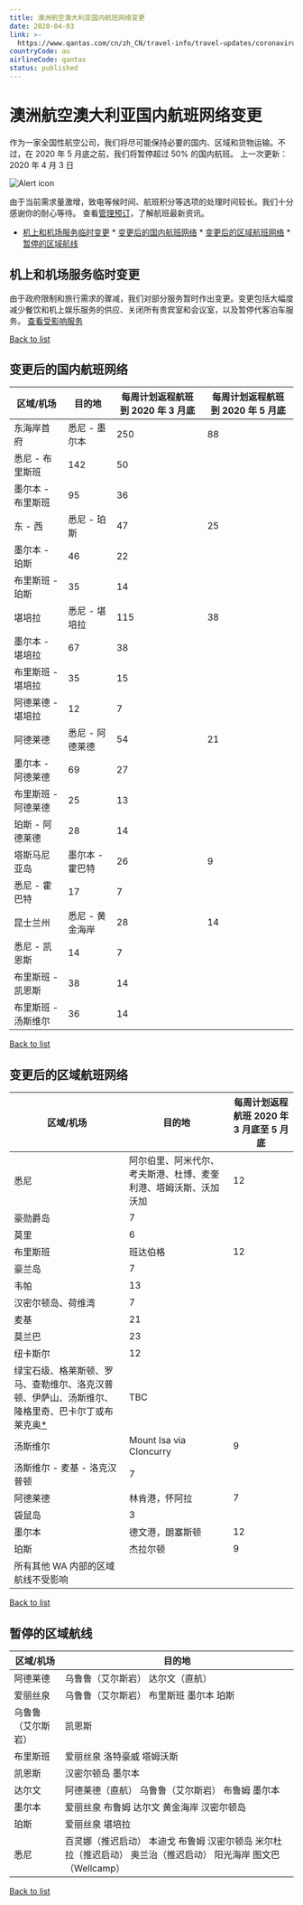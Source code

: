 ```yaml
---
title: 澳洲航空澳大利亚国内航班网络变更
date: 2020-04-03
link: >-
  https://www.qantas.com/cn/zh_CN/travel-info/travel-updates/coronavirus/qantas-australian-domestic-network-changes.html?int_cam=cn%3Acoronavirus%3Aarticle%3A----------%3Azh%3Ann
countryCode: au
airlineCode: qantas
status: published
---
```

# 澳洲航空澳大利亚国内航班网络变更 

作为一家全国性航空公司，我们将尽可能保持必要的国内、区域和货物运输。不过，在 2020 年 5 月底之前，我们将暂停超过 50% 的国内航班。 上一次更新：2020 年 4 月 3 日 

![Alert icon](/content/dam/qantas/icons/flightstatus/alert-solid.svg)

由于当前需求量激增，致电等候时间、航班积分等选项的处理时间较长。我们十分感谢你的耐心等待。 查看[管理预订](/cn/zh_CN/manage-booking.html "管理预订")，了解航班最新资讯。 

* [机上和机场服务临时变更](#temporary-in-flight-and-airport-service-changes--) * [变更后的国内航班网络](#revised-australian-domestic-network) * [变更后的区域航班网络](#regional) * [暂停的区域航线](#suspended) 

## 机上和机场服务临时变更 

由于政府限制和旅行需求的骤减，我们对部分服务暂时作出变更。变更包括大幅度减少餐饮和机上娱乐服务的供应、关闭所有贵宾室和会议室，以及暂停代客泊车服务。 [查看受影响服务](/cn/zh_CN/travel-info/travel-updates/coronavirus/impact-to-lounges.html "查看受影响服务信息") 

[Back to list](#full-width-main-layout-full-width-layout-full-width-row-par-anchor-links)

## 变更后的国内航班网络 

区域/机场 | 目的地 | 每周计划返程航班 到 2020 年 3 月底 | 每周计划返程航班 到 2020 年 5 月底  
---|---|---|---  
东海岸首府 | 悉尼 - 墨尔本  | 250 | 88  
悉尼 - 布里斯班 | 142 | 50  
墨尔本 - 布里斯班 | 95 | 36  
东 - 西 | 悉尼 - 珀斯 | 47 | 25  
墨尔本 - 珀斯 | 46 | 22  
布里斯班 - 珀斯 | 35 | 14  
堪培拉 | 悉尼 - 堪培拉 | 115 | 38  
墨尔本 - 堪培拉 | 67 | 38  
布里斯班 - 堪培拉 | 35 | 15  
阿德莱德 - 堪培拉 | 12 | 7  
阿德莱德 | 悉尼 - 阿德莱德 | 54 | 21  
墨尔本 - 阿德莱德 | 69 | 27  
布里斯班 - 阿德莱德 | 25 | 13  
珀斯 - 阿德莱德 | 28 | 14  
塔斯马尼亚岛 | 墨尔本 - 霍巴特 | 26 | 9  
悉尼 - 霍巴特 | 17 | 7  
昆士兰州 | 悉尼 - 黄金海岸 | 28 | 14  
悉尼 - 凯恩斯 | 14 | 7  
布里斯班 - 凯恩斯 | 38 | 14  
布里斯班 - 汤斯维尔 | 36 | 14  
  
[Back to list](#full-width-main-layout-full-width-layout-full-width-row-par-anchor-links)

## 变更后的区域航班网络 

区域/机场 | 目的地 | 每周计划返程航班 2020 年 3 月底至 5 月底  
---|---|---  
悉尼 | 阿尔伯里、阿米代尔、考夫斯港、杜博、麦奎利港、塔姆沃斯、沃加沃加 | 12  
豪勋爵岛 | 7  
莫里 | 6  
布里斯班 | 班达伯格 | 12  
豪兰岛 | 7  
韦帕 | 13  
汉密尔顿岛、荷维湾 | 7  
麦基 | 21  
莫兰巴 | 23  
纽卡斯尔 | 12  
绿宝石级、格莱斯顿、罗马、查勒维尔、洛克汉普顿、伊萨山、汤斯维尔、隆格里奇、巴卡尔丁或布莱克奥[*](#new-schedule-disclaimer) | TBC  
汤斯维尔 | Mount Isa via Cloncurry | 9  
汤斯维尔 - 麦基 - 洛克汉普顿 | 7  
阿德莱德 | 林肯港，怀阿拉 | 7  
袋鼠岛 | 3  
墨尔本 | 德文港，朗塞斯顿 | 12  
珀斯 | 杰拉尔顿 | 9  
所有其他 WA 内部的区域航线不受影响 |   
  
[Back to list](#full-width-main-layout-full-width-layout-full-width-row-par-anchor-links)

## 暂停的区域航线 

区域/机场 | 目的地  
---|---  
阿德莱德 |  乌鲁鲁（艾尔斯岩） 达尔文（直航）   
爱丽丝泉 |  乌鲁鲁（艾尔斯岩） 布里斯班 墨尔本 珀斯   
乌鲁鲁（艾尔斯岩） | 凯恩斯  
布里斯班 |  爱丽丝泉 洛特豪威 塔姆沃斯   
凯恩斯 |  汉密尔顿岛 墨尔本   
达尔文 |  阿德莱德（直航） 乌鲁鲁（艾尔斯岩） 布鲁姆 墨尔本   
墨尔本 |  爱丽丝泉 布鲁姆 达尔文 黄金海岸 汉密尔顿岛   
珀斯 |  爱丽丝泉 堪培拉   
悉尼 |  百灵娜（推迟启动） 本迪戈 布鲁姆 汉密尔顿岛 米尔杜拉（推迟启动） 奥兰治（推迟启动） 阳光海岸 图文巴（Wellcamp）   
  
[Back to list](#full-width-main-layout-full-width-layout-full-width-row-par-anchor-links)
